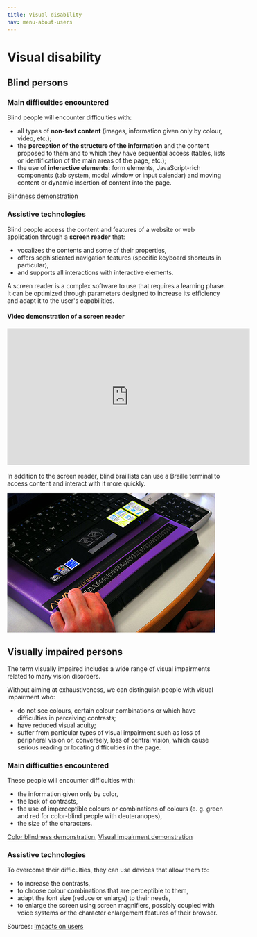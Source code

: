 ```yaml
---
title: Visual disability
nav: menu-about-users
---
```


# Visual disability

## Blind persons

### Main difficulties encountered

Blind people will encounter difficulties with:

* all types of **non-text content** (images, information given only by colour, video, etc.);
* the **perception of the structure of the information** and the content proposed to them and to which they have sequential access (tables, lists or identification of the main areas of the page, etc.);
* the use of **interactive elements**: form elements, JavaScript-rich components (tab system, modal window or input calendar) and moving content or dynamic insertion of content into the page.

[Blindness demonstration](https://atalan.fr/agissons/en/cecite.html)

### Assistive technologies

Blind people access the content and features of a website or web application through a **screen reader** that:

* vocalizes the contents and some of their properties,
* offers sophisticated navigation features (specific keyboard shortcuts in particular),
* and supports all interactions with interactive elements.

A screen reader is a complex software to use that requires a learning phase. It can be optimized through parameters designed to increase its efficiency and adapt it to the user's capabilities.

#### Video demonstration of a screen reader

<div class="video"><iframe title="Screen reader demonstration" width="560" height="315" src="https://www.youtube.com/embed/q_ATY9gimOM?cc_load_policy=1" frameborder="0" allow="accelerometer; encrypted-media; gyroscope; picture-in-picture" allowfullscreen></iframe></div>

In addition to the screen reader, blind braillists can use a Braille terminal to access content and interact with it more quickly.

![](img/braille-terminal.jpg)

## Visually impaired persons

The term visually impaired includes a wide range of visual impairments related to many vision disorders.

Without aiming at exhaustiveness, we can distinguish people with visual impairment who:

* do not see colours, certain colour combinations or which have difficulties in perceiving contrasts;
* have reduced visual acuity;
* suffer from particular types of visual impairment such as loss of peripheral vision or, conversely, loss of central vision, which cause serious reading or locating difficulties in the page.

### Main difficulties encountered

These people will encounter difficulties with:

* the information given only by color,
* the lack of contrasts,
* the use of imperceptible colours or combinations of colours (e. g. green and red for color-blind people with deuteranopes),
* the size of the characters.

[Color blindness demonstration](https://atalan.fr/agissons/en/daltonisme.html), [Visual impairment demonstration](https://atalan.fr/agissons/en/malvoyance.html)

### Assistive technologies

To overcome their difficulties, they can use devices that allow them to:

* to increase the contrasts,
* to choose colour combinations that are perceptible to them,
* adapt the font size (reduce or enlarge) to their needs,
* to enlarge the screen using screen magnifiers, possibly coupled with voice systems or the character enlargement features of their browser.

Sources: [Impacts on users](https://github.com/DISIC/guide-impacts_utilisateurs)
